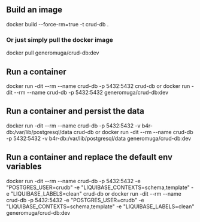 
## Build an image
docker build --force-rm=true -t crud-db .

### Or just simply pull the docker image 
docker pull generomuga/crud-db:dev

## Run a container
docker run -dit --rm --name crud-db -p 5432:5432 crud-db
or
docker run -dit --rm --name crud-db -p 5432:5432 generomuga/crud-db:dev

## Run a container and persist the data
docker run -dit --rm --name crud-db -p 5432:5432 -v b4r-db:/var/lib/postgresql/data crud-db
or
docker run -dit --rm --name crud-db -p 5432:5432 -v b4r-db:/var/lib/postgresql/data generomuga/crud-db:dev

## Run a container and replace the default env variables
docker run -dit --rm --name crud-db -p 5432:5432 -e "POSTGRES_USER=crudb" -e "LIQUIBASE_CONTEXTS=schema,template" -e "LIQUIBASE_LABELS=clean" crud-db
or
docker run -dit --rm --name crud-db -p 5432:5432 -e "POSTGRES_USER=crudb" -e "LIQUIBASE_CONTEXTS=schema,template" -e "LIQUIBASE_LABELS=clean" generomuga/crud-db:dev